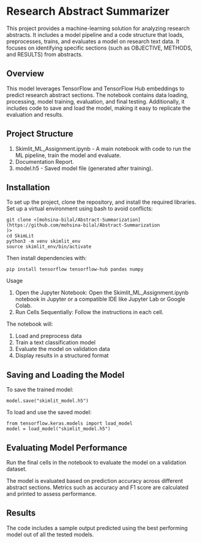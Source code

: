 # Research Abstract Summarizer
This project provides a machine-learning solution for analyzing research abstracts. It includes a model pipeline and a code structure that loads, preprocesses, trains, and evaluates a model on research text data. It focuses on identifying specific sections (such as OBJECTIVE, METHODS, and RESULTS) from abstracts.

## Overview
This model leverages TensorFlow and TensorFlow Hub embeddings to predict research abstract sections. The notebook contains data loading, processing, model training, evaluation, and final testing. Additionally, it includes code to save and load the model, making it easy to replicate the evaluation and results.

## Project Structure
1. Skimlit_ML_Assignment.ipynb - A main notebook with code to run the ML pipeline, train the model and evaluate.
2. Documentation Report.
3. model.h5 - Saved model file (generated after training).

## Installation
To set up the project, clone the repository, and install the required libraries. Set up a virtual environment using bash to avoid conflicts:

```
git clone <[mohsina-bilal/Abstract-Summarization](https://github.com/mohsina-bilal/Abstract-Summarization
)>
cd SkimLit
python3 -m venv skimlit_env
source skimlit_env/bin/activate  
```

Then install dependencies with:

```
pip install tensorflow tensorflow-hub pandas numpy
```

Usage
1. Open the Jupyter Notebook: Open the Skimlit_ML_Assignment.ipynb notebook in Jupyter or a compatible IDE like Jupyter Lab or Google Colab.
2. Run Cells Sequentially: Follow the instructions in each cell.

The notebook will:
1. Load and preprocess data
2. Train a text classification model
3. Evaluate the model on validation data
4. Display results in a structured format

## Saving and Loading the Model
To save the trained model:

```
model.save("skimlit_model.h5")
```

To load and use the saved model:

```
from tensorflow.keras.models import load_model
model = load_model("skimlit_model.h5")
```

## Evaluating Model Performance
Run the final cells in the notebook to evaluate the model on a validation dataset.

The model is evaluated based on prediction accuracy across different abstract sections. Metrics such as accuracy and F1 score are calculated and printed to assess performance.

## Results
The code includes a sample output predicted using the best performing model out of all the tested models.
